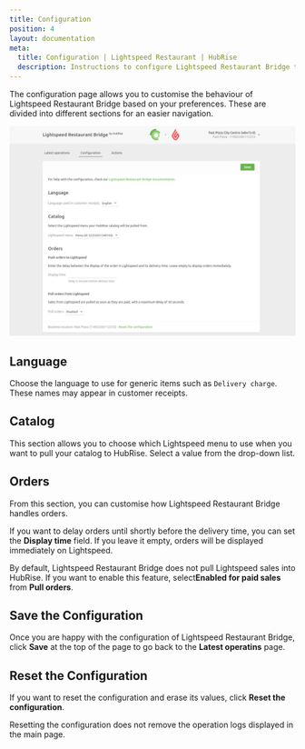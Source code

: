 ```yaml
---
title: Configuration
position: 4
layout: documentation
meta:
  title: Configuration | Lightspeed Restaurant | HubRise
  description: Instructions to configure Lightspeed Restaurant Bridge to work seamlessly with Lightspeed and other apps connected to HubRise. Configuration is simple.
---
```


The configuration page allows you to customise the behaviour of Lightspeed Restaurant Bridge based on your preferences.
These are divided into different sections for an easier navigation.

![Lightspeed Restaurant Bridge configuration page](./images/014-configuration-page.png)

## Language

Choose the language to use for generic items such as `Delivery charge`. These names may appear in customer receipts.

## Catalog

This section allows you to choose which Lightspeed menu to use when you want to pull your catalog to HubRise. Select a value from the drop-down list.

## Orders

From this section, you can customise how Lightspeed Restaurant Bridge handles orders.

If you want to delay orders until shortly before the delivery time, you can set the **Display time** field. If you leave it empty, orders will be displayed immediately on Lightspeed.

By default, Lightspeed Restaurant Bridge does not pull Lightspeed sales into HubRise. If you want to enable this feature, select**Enabled for paid sales** from **Pull orders**.

## Save the Configuration

Once you are happy with the configuration of Lightspeed Restaurant Bridge, click **Save** at the top of the page to go back to the **Latest operatins** page.

## Reset the Configuration

If you want to reset the configuration and erase its values, click **Reset the configuration**.

Resetting the configuration does not remove the operation logs displayed in the main page.
